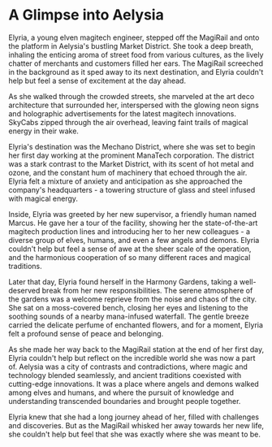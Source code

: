# A Glimpse into Aelysia

Elyria, a young elven magitech engineer, stepped off the MagiRail and onto the platform in Aelysia's bustling Market District. She took a deep breath, inhaling the enticing aroma of street food from various cultures, as the lively chatter of merchants and customers filled her ears. The MagiRail screeched in the background as it sped away to its next destination, and Elyria couldn't help but feel a sense of excitement at the day ahead.

As she walked through the crowded streets, she marveled at the art deco architecture that surrounded her, interspersed with the glowing neon signs and holographic advertisements for the latest magitech innovations. SkyCabs zipped through the air overhead, leaving faint trails of magical energy in their wake.

Elyria's destination was the Mechano District, where she was set to begin her first day working at the prominent ManaTech corporation. The district was a stark contrast to the Market District, with its scent of hot metal and ozone, and the constant hum of machinery that echoed through the air. Elyria felt a mixture of anxiety and anticipation as she approached the company's headquarters - a towering structure of glass and steel infused with magical energy.

Inside, Elyria was greeted by her new supervisor, a friendly human named Marcus. He gave her a tour of the facility, showing her the state-of-the-art magitech production lines and introducing her to her new colleagues - a diverse group of elves, humans, and even a few angels and demons. Elyria couldn't help but feel a sense of awe at the sheer scale of the operation, and the harmonious cooperation of so many different races and magical traditions.

Later that day, Elyria found herself in the Harmony Gardens, taking a well-deserved break from her new responsibilities. The serene atmosphere of the gardens was a welcome reprieve from the noise and chaos of the city. She sat on a moss-covered bench, closing her eyes and listening to the soothing sounds of a nearby mana-infused waterfall. The gentle breeze carried the delicate perfume of enchanted flowers, and for a moment, Elyria felt a profound sense of peace and belonging.

As she made her way back to the MagiRail station at the end of her first day, Elyria couldn't help but reflect on the incredible world she was now a part of. Aelysia was a city of contrasts and contradictions, where magic and technology blended seamlessly, and ancient traditions coexisted with cutting-edge innovations. It was a place where angels and demons walked among elves and humans, and where the pursuit of knowledge and understanding transcended boundaries and brought people together.

Elyria knew that she had a long journey ahead of her, filled with challenges and discoveries. But as the MagiRail whisked her away towards her new life, she couldn't help but feel that she was exactly where she was meant to be.
